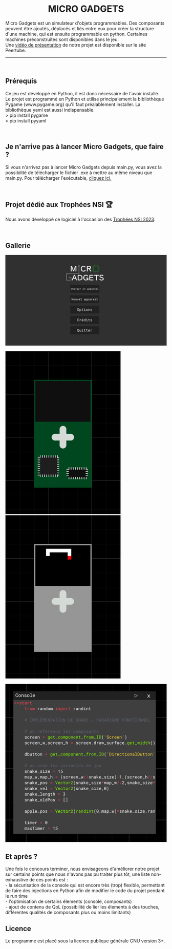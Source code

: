 <h1 align="center">MICRO GADGETS</h1>

<p>Micro Gadgets est un simulateur d'objets programmables. Des composants peuvent être ajoutés, déplacés et liés entre eux pour créer la structure d'une machine, qui est ensuite programmable en python. Certaines machines préconstruites sont disponibles dans le jeu.
<br>Une <a href=https://tube-sciences-technologies.apps.education.fr/w/raHJgnTA66XkB5dwNjPJz2>vidéo de présentation</a> de notre projet est disponible sur le site Peertube.
</p>


----
<br>

<h2>Prérequis</h2>
  <p>Ce jeu est développé en Python, il est donc nécessaire de l'avoir installé.<br>Le projet est programmé en Python et utilise principalement la bibliothèque Pygame (www.pygame.org) qu'il faut préalablement installer. La bibliothèque yaml est aussi indispensable.<br>  > pip install pygame<br>  > pip install pyyaml</p>
<br>

<h2>Je n'arrive pas à lancer Micro Gadgets, que faire ?</h2>
  <p>Si vous n'arrivez pas à lancer Micro Gadgets depuis main.py, vous avez la possibilité de télécharger le fichier .exe à mettre au même niveau que main.py. Pour télécharger l'exécutable, <a href=https://drive.google.com/file/d/1Jto_N2KYLI7EhA19TxMnu7m-MXF-Wk5L/view?usp=share_link>cliquez ici.</a></p>
<br>

<h2>Projet dédié aux Trophées NSI 🏆</h2>
<p>Nous avons développé ce logiciel à l'occasion des <a href='https://trophees-nsi.fr/'>Trophées NSI 2023</a>.</p>
<br>

<h2>Gallerie</h2>
<img src='doc/images/gallerie_menu.png' width='720'>
<p float="left">
  <img src='doc/images/gallerie_snakeOff.png' width='360' height='510'>
  <img src='doc/images/gallerie_snakeOn.png' width='360' height='510'>
</p>
<img src='doc/images/gallerie_console.png'>
<br>

<h2>Et après ?</h2>
<p>Une fois le concours terminer, nous envisageons d'améliorer notre projet sur certains points que nous n'avons pas pu traiter plus tôt, une liste non-exhaustive de ces points est :
<br>  - la sécurisation de la console qui est encore très (trop) flexible, permettant de faire des injections en Python afin de modifier le code du projet pendant le run time
<br>  - l'optimisation de certains élements (console, composants)
<br>  - ajout de contenu de QoL (possibilité de lier les élements à des touches, différentes qualités de composants plus ou moins limitants)
</p>

<h2>Licence</h2>
<p>Le programme est placé sous la licence publique générale GNU version 3+.
